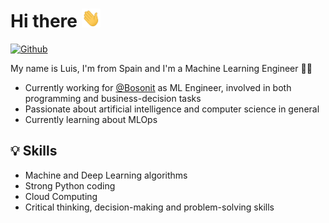 # Hi there <img src="https://raw.githubusercontent.com/hl0d0w1g/hl0d0w1g.github.io/master/images/hello.gif" width="30px" height = "30px">
[![Github](https://img.shields.io/github/followers/hl0d0w1g?label=Follow&style=social)](https://github.com/hl0d0w1g)

My name is Luis, I'm from Spain and I'm a Machine Learning Engineer 👨‍💻

- Currently working for [@Bosonit](https://bosonit.com/) as ML Engineer, involved in both programming and business-decision tasks
- Passionate about artificial intelligence and computer science in general
- Currently learning about MLOps

## 💡 Skills 
- Machine and Deep Learning algorithms
- Strong Python coding
- Cloud Computing
- Critical thinking, decision-making and problem-solving skills
<!--
## ⚙️ GitHub Analytics 
<p>
   <img alt="Linux" src="https://img.shields.io/badge/Linux-FCC624?style=flat&logo=linux&logoColor=white" />
   <img alt="Windows" src="https://img.shields.io/badge/Windows-0078D6?style=flat&logo=windows&logoColor=white" />
</p>
<p><img height="160em" align="left" src="https://github-readme-stats.vercel.app/api?username=hl0d0w1g&show_icons=true" alt="hl0d0w1g"/></p>
<p><img height="160em" align="center" src="https://github-readme-stats.vercel.app/api/top-langs/?username=hl0d0w1g&layout=compact&hide=html" alt="hl0d0w1g"/></p>
-->

<!--
**lcambero/lcambero** is a ✨ _special_ ✨ repository because its `README.md` (this file) appears on your GitHub profile.

Here are some ideas to get you started:

- 🔭 I’m currently working on ...
- 🌱 I’m currently learning ...
- 👯 I’m looking to collaborate on ...
- 🤔 I’m looking for help with ...
- 💬 Ask me about ...
- 📫 How to reach me: ...
- 😄 Pronouns: ...
- ⚡ Fun fact: ...
-->

